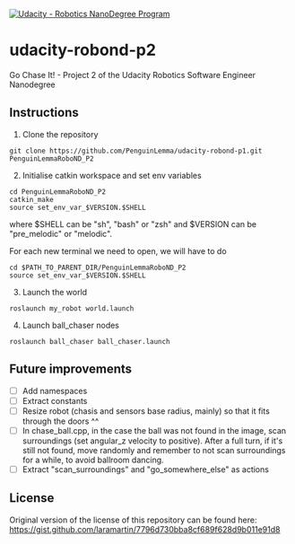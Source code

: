 [![Udacity - Robotics NanoDegree Program](https://s3-us-west-1.amazonaws.com/udacity-robotics/Extra+Images/RoboND_flag.png)](https://www.udacity.com/robotics)

# udacity-robond-p2
Go Chase It! - Project 2 of the Udacity Robotics Software Engineer Nanodegree

## Instructions

1. Clone the repository

```git
git clone https://github.com/PenguinLemma/udacity-robond-p1.git PenguinLemmaRoboND_P2
```

2. Initialise catkin workspace and set env variables

```shell
cd PenguinLemmaRoboND_P2
catkin_make
source set_env_var_$VERSION.$SHELL
```
where $SHELL can be "sh", "bash" or "zsh" and $VERSION can be "pre_melodic" or "melodic".

For each new terminal we need to open, we will have to do
```shell
cd $PATH_TO_PARENT_DIR/PenguinLemmaRoboND_P2
source set_env_var_$VERSION.$SHELL
```

3. Launch the world
```
roslaunch my_robot world.launch
```
4. Launch ball_chaser nodes
```
roslaunch ball_chaser ball_chaser.launch
```

## Future improvements

- [ ] Add namespaces
- [ ] Extract constants
- [ ] Resize robot (chasis and sensors base radius, mainly) so that it fits through the doors ^^
- [ ] In chase_ball.cpp, in the case the ball was not found in the image, scan surroundings (set angular_z velocity to positive). After a full turn, if it's still not found, move randomly and remember to not scan surroundings for a while, to avoid ballroom dancing.
- [ ] Extract "scan_surroundings" and "go_somewhere_else" as actions

## License
Original version of the license of this repository can be found here:
https://gist.github.com/laramartin/7796d730bba8cf689f628d9b011e91d8
